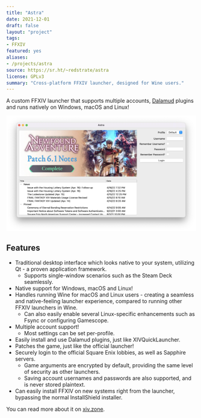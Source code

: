 ```yaml
---
title: "Astra"
date: 2021-12-01
draft: false
layout: "project"
tags:
- FFXIV
featured: yes
aliases:
- /projects/astra
source: https://sr.ht/~redstrate/astra
license: GPLv3
summary: "Cross-platform FFXIV launcher, designed for Wine users."
---
```


A custom FFXIV launcher that supports multiple accounts, [Dalamud](https://github.com/goatcorp/Dalamud) plugins and runs
natively on  Windows, macOS and Linux!

![Main Screenshot](screenshot.webp)

## Features

* Traditional desktop interface which looks native to your system, utilizing Qt - a proven application framework.
    * Supports single-window scenarios such as the Steam Deck seamlessly.
* Native support for Windows, macOS and Linux!
* Handles running Wine for macOS and Linux users - creating a seamless and native-feeling launcher experience, compared
  to running other FFXIV launchers in Wine.
    * Can also easily enable several Linux-specific enhancements such as Fsync or configuring Gamescope.
* Multiple account support!
    * Most settings can be set per-profile.
* Easily install and use Dalamud plugins, just like XIVQuickLauncher.
* Patches the game, just like the official launcher!
* Securely login to the official Square Enix lobbies, as well as Sapphire servers.
    * Game arguments are encrypted by default, providing the same level of security as other launchers.
    * Saving account usernames and passwords are also supported, and is never stored plaintext.
* Can easily install FFXIV on new systems right from the launcher, bypassing the normal InstallShield installer.

You can read more about it on [xiv.zone](https://xiv.zone/astra).
